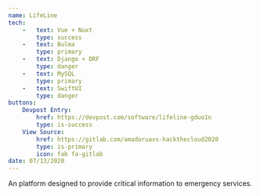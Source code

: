 ```yaml
---
name: LifeLine
tech:
    -   text: Vue + Nuxt
        type: success
    -   text: Bulma
        type: primary
    -   text: Django + DRF
        type: danger
    -   text: MySQL
        type: primary
    -   text: SwiftUI
        type: danger
buttons:
    Devpost Entry:
        href: https://devpost.com/software/lifeline-gduo1n
        type: is-success
    View Source:
        href: https://gitlab.com/amadoruavs-hackthecloud2020
        type: is-primary
        icon: fab fa-gitlab
date: 07/13/2020   
---
```


An platform designed to provide critical information to emergency services.